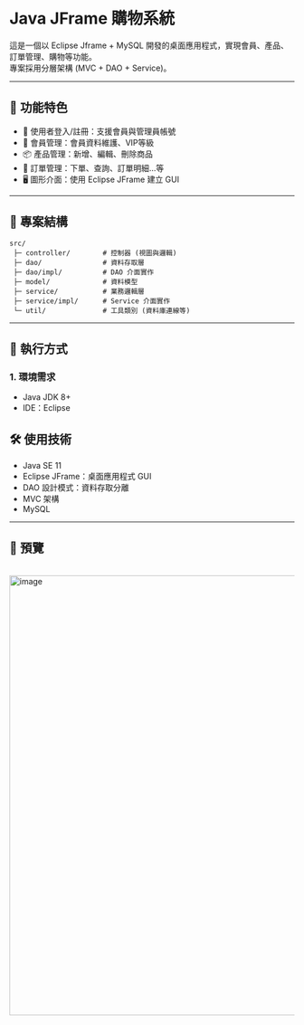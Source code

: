 # Java JFrame 購物系統

這是一個以 Eclipse Jframe + MySQL 開發的桌面應用程式，實現會員、產品、訂單管理、購物等功能。  
專案採用分層架構 (MVC + DAO + Service)。

---

## 📌 功能特色
- 🔐 使用者登入/註冊：支援會員與管理員帳號
- 👥 會員管理：會員資料維護、VIP等級
- 📦 產品管理：新增、編輯、刪除商品
- 🛒 訂單管理：下單、查詢、訂單明細...等
- 🖥️ 圖形介面：使用 Eclipse JFrame 建立 GUI

---

## 📂 專案結構
```
src/
 ├─ controller/        # 控制器 (視圖與邏輯)
 ├─ dao/               # 資料存取層
 ├─ dao/impl/          # DAO 介面實作
 ├─ model/             # 資料模型
 ├─ service/           # 業務邏輯層
 ├─ service/impl/      # Service 介面實作
 └─ util/              # 工具類別 (資料庫連線等)
```

---

## 🚀 執行方式
### 1. 環境需求
- Java JDK 8+
- IDE：Eclipse

## 🛠 使用技術
- Java SE 11
- Eclipse JFrame：桌面應用程式 GUI
- DAO 設計模式：資料存取分離
- MVC 架構
- MySQL

---

## 📸 預覽
<br>
<img width="940" height="778" alt="image" src="https://github.com/user-attachments/assets/6f133ad5-6c7d-43ff-9df4-d14f46bf6f21" />
<br>

